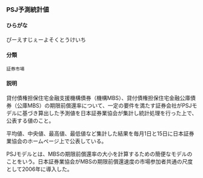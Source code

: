 <div style="display:none;">

## [あ行](securities-terms?id=あ行)
## [か行](securities-terms?id=か行)
## [さ行](securities-terms?id=さ行)
## [た行](securities-terms?id=た行)
## [な行](securities-terms?id=な行)
## [は行](securities-terms?id=は行)
## [ま行](securities-terms?id=ま行)
## [や行](securities-terms?id=や行)
## [ら行](securities-terms?id=ら行)
## [わ行](securities-terms?id=わ行)
## [英数字・記号](securities-terms?id=英数字・記号)

</div>

### PSJ予測統計値

#### ひらがな

ぴーえすじぇーよそくとうけいち

#### 分類

`証券市場`

#### 説明

貸付債権担保住宅金融支援機構債券（機構MBS）、貸付債権担保住宅金融公庫債券（公庫MBS）の期限前償還率について、一定の要件を満たす証券会社がPSJモデルに基づき算出した予測値を日本証券業協会が集計し統計処理を行った上で、公表する値のこと。
 
平均値、中央値、最高値、最低値など集計した結果を毎月1日と15日に日本証券業協会のホームページ上で公表している。
 
PSJモデルとは、MBSの期限前償還率の大小を計算するための簡便なモデルのことをいう。日本証券業協会がMBSの期限前償還速度の市場参加者共通の尺度として2006年に導入した。

